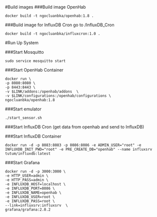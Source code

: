 #Build images
###Build image OpenHab
```
docker build -t ngocluanbka/openhab:1.8 .
```

###Build image for InfluxDB Cron
go to /InfluxDB_Cron  

```
docker build -t ngocluanbka/influxcron:1.0 .
```


#Run Up System

###Start Mosquitto
```
sudo service mosquitto start
```

###Start OpenHab Container
```
docker run \
-p 8080:8080 \ 
-p 8443:8443 \
-v $LINK/addons:/openhab/addons  \
-v $LINK/configurations:/openhab/configurations \
ngocluanbka/openhab:1.8
```

###Start emulator
```
./start_sensor.sh
```

###Start InfluxDB Cron (get data from openhab and send to InfluxDB)


###Start InfluxDB Container
```
docker run -d -p 8083:8083 -p 8086:8086 -e ADMIN_USER="root" -e INFLUXDB_INIT_PWD="root" -e PRE_CREATE_DB="openhab" --name influxsrv tutum/influxdb:latest
```
###Start Grafana
```
docker run -d -p 3000:3000 \
-e HTTP_USER=admin \
-e HTTP_PASS=admin \
-e INFLUXDB_HOST=localhost \
-e INFLUXDB_PORT=8086 \
-e INFLUXDB_NAME=openhab \
-e INFLUXDB_USER=root \
-e INFLUXDB_PASS=root \
--link=influxsrv:influxsrv  \
grafana/grafana:2.0.2
```
